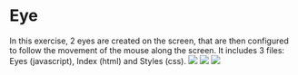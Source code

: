 # Eye
In this exercise, 2 eyes are created on the screen, that are then configured to follow the movement of the mouse along the screen. It includes 3 files: Eyes (javascript), Index (html) and Styles (css).
<img src="EyeImage1">
<img src="EyeImage2">
<img src="EyeImage3">

